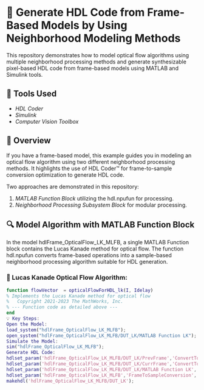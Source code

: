 # 🚀 Generate HDL Code from Frame-Based Models by Using Neighborhood Modeling Methods

This repository demonstrates how to model optical flow algorithms using multiple neighborhood processing methods and generate synthesizable pixel-based HDL code from frame-based models using MATLAB and Simulink tools. 

## 🔧 Tools Used
- *HDL Coder*
- *Simulink*
- *Computer Vision Toolbox*

## 📖 Overview

If you have a frame-based model, this example guides you in modeling an optical flow algorithm using two different neighborhood processing methods. It highlights the use of HDL Coder™ for frame-to-sample conversion optimization to generate HDL code.

Two approaches are demonstrated in this repository:
1. *MATLAB Function Block* utilizing the hdl.npufun for processing.
2. *Neighborhood Processing Subsystem Block* for modular processing.

## 🔍 Model Algorithm with MATLAB Function Block

In the model hdlFrame_OpticalFlow_LK_MLFB, a single MATLAB Function block contains the Lucas Kanade method for optical flow. The function hdl.npufun converts frame-based operations into a sample-based neighborhood processing algorithm suitable for HDL generation.

### 🧩 Lucas Kanade Optical Flow Algorithm:
```matlab
function flowVector  = opticalFlowForHDL_lk(I, Idelay)
% Implements the Lucas Kanade method for optical flow
%   Copyright 2021-2023 The MathWorks, Inc.
% --- Function code as detailed above ---
end
💡 Key Steps:
Open the Model:
load_system("hdlFrame_OpticalFlow_LK_MLFB");
open_system("hdlFrame_OpticalFlow_LK_MLFB/DUT_LK/MATLAB Function LK");
Simulate the Model:
sim("hdlFrame_OpticalFlow_LK_MLFB");
Generate HDL Code:
hdlset_param('hdlFrame_OpticalFlow_LK_MLFB/DUT_LK/PrevFrame','ConvertToSamples','on');
hdlset_param('hdlFrame_OpticalFlow_LK_MLFB/DUT_LK/CurrFrame','ConvertToSamples','on');
hdlset_param('hdlFrame_OpticalFlow_LK_MLFB/DUT_LK/MATLAB Function LK','Architecture','MATLAB Datapath');
hdlset_param('hdlFrame_OpticalFlow_LK_MLFB','FrameToSampleConversion','on');
makehdl('hdlFrame_OpticalFlow_LK_MLFB/DUT_LK');
